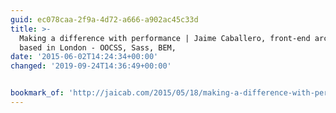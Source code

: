 ```yaml
---
guid: ec078caa-2f9a-4d72-a666-a902ac45c33d
title: >-
  Making a difference with performance | Jaime Caballero, front-end architect
  based in London - OOCSS, Sass, BEM,
date: '2015-06-02T14:24:34+00:00'
changed: '2019-09-24T14:36:49+00:00'


bookmark_of: 'http://jaicab.com/2015/05/18/making-a-difference-with-performance/'
---
```




